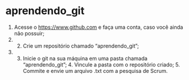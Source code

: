 # aprendendo_git
1. Acesse o https://www.github.com e faça uma conta, caso você ainda  não possuir; 
2. 2. Crie um repositório chamado “aprendendo_git”; 
3. 3. Inicie o git na sua máquina em uma pasta chamada “aprendendo_git”; 4. Vincule a pasta com o repositório criado; 5. Commite e envie um arquivo .txt com a pesquisa de Scrum.
